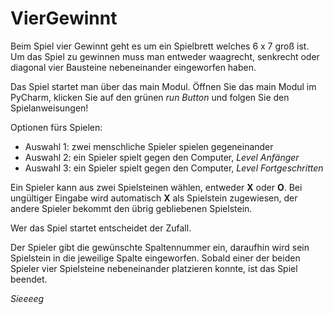 # VierGewinnt
Beim Spiel vier Gewinnt geht es um ein Spielbrett welches 6 x 7 groß ist.
Um das Spiel zu gewinnen muss man entweder waagrecht, senkrecht oder diagonal
vier Bausteine nebeneinander eingeworfen haben.

Das Spiel startet man über das main Modul. Öffnen Sie das main Modul im PyCharm, klicken Sie auf den grünen *run Button*  und folgen Sie den Spielanweisungen! 

Optionen fürs Spielen:
- Auswahl 1: zwei menschliche Spieler spielen gegeneinander
- Auswahl 2: ein Spieler spielt gegen den Computer, *Level Anfänger*
- Auswahl 3: ein Spieler spielt gegen den Computer, *Level Fortgeschritten*

Ein Spieler kann aus zwei Spielsteinen wählen, entweder **X** oder **O**. 
Bei ungültiger Eingabe wird automatisch **X** als Spielstein zugewiesen, der andere Spieler bekommt den übrig gebliebenen Spielstein. 

Wer das Spiel startet entscheidet der Zufall.

Der Spieler gibt die gewünschte Spaltennummer ein, daraufhin wird sein Spielstein in die jeweilige Spalte eingeworfen. Sobald einer der beiden Spieler vier Spielsteine nebeneinander platzieren konnte, ist das Spiel beendet.


*Sieeeeg*